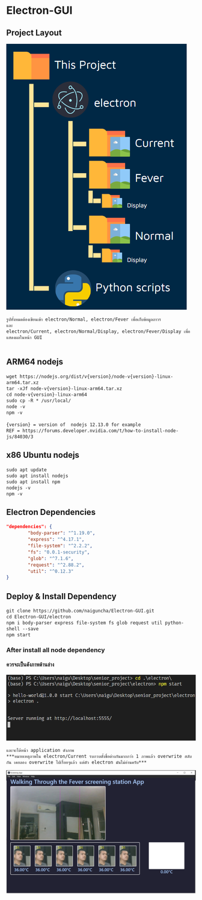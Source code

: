 # Electron-GUI
 
## Project Layout
![project_layout](/readme_img/project_layout.PNG)

```
รูปทั้งหมดต้องเขียนเข้า electron/Normal, electron/Fever เพื่อเก็บข้อมูลถาวร
และ
electron/Current, electron/Normal/Display, electron/Fever/Display เพื่อแสดงผลในหน้า GUI
 
```
## ARM64 nodejs
```
wget https://nodejs.org/dist/v{version}/node-v{version}-linux-arm64.tar.xz
tar -xJf node-v{version}-linux-arm64.tar.xz
cd node-v{version}-linux-arm64
sudo cp -R * /usr/local/
node -v
npm -v

{version} = version of  nodejs 12.13.0 for example
REF = https://forums.developer.nvidia.com/t/how-to-install-node-js/84030/3
```

## x86 Ubuntu nodejs
```
sudo apt update
sudo apt install nodejs
sudo apt install npm
nodejs -v
npm -v
```

## Electron Dependencies
``` json
"dependencies": {
        "body-parser": "^1.19.0",
        "express": "^4.17.1",
        "file-system": "^2.2.2",
        "fs": "0.0.1-security",
        "glob": "^7.1.6",
        "request": "^2.88.2",
        "util": "^0.12.3"
}
```
## Deploy & Install Dependency
```
git clone https://github.com/naiguncha/Electron-GUI.git
cd Electron-GUI/electron
npm i body-parser express file-system fs glob request util python-shell --save
npm start
```

### After install all node dependency

#### ควรจะเป็นดังภาพด้านล่าง
![npm_start](/readme_img/npm_start.PNG)

```
และจะได้หน้า application ดังภาพ
***หมายเหตุภาพใน electron/Current รบกวบตั้งชื่อต่างกันมากกว่า 1 ภาพแล้ว overwrite สลับกัน เคยลอง overwrite ไปเรื่อยๆแล้ว แต่ตัว electron มันไม่อ่านครับ***
```
![application](/readme_img/application.PNG)
